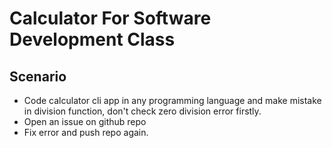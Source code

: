 # Calculator For Software Development Class

## Scenario
* Code calculator cli app in any programming language and make mistake in division function, don't check zero division error firstly. 
* Open an issue on github repo 
* Fix error and push repo again. 

